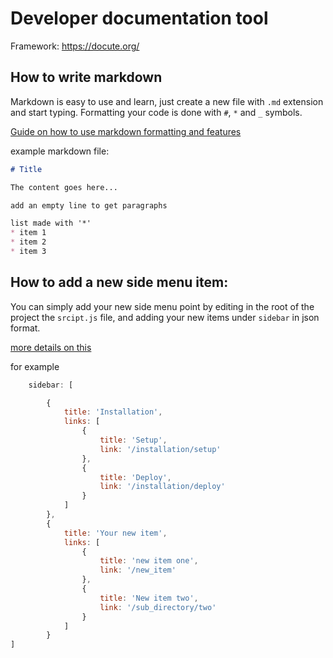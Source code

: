 # Developer documentation tool

Framework: https://docute.org/

## How to write markdown
Markdown is easy to use and learn, just create a new file with `.md` extension and start typing.
Formatting your code is done with `#`, `*` and `_` symbols.

[Guide on how to use markdown formatting and features](https://guides.github.com/features/mastering-markdown/)

example markdown file:
```markdown
# Title

The content goes here...

add an empty line to get paragraphs

list made with '*'
* item 1
* item 2
* item 3


```



## How to add a new side menu item:

You can simply add your new side menu point by editing in the root of the project the `srcipt.js` file, and adding your new items under `sidebar` in json format.

[more details on this](https://docute.org/options#sidebar)

for example
```js
    sidebar: [

        {
            title: 'Installation',
            links: [
                {
                    title: 'Setup',
                    link: '/installation/setup'
                },
                {
                    title: 'Deploy',
                    link: '/installation/deploy'
                }
            ]
        },
        {
            title: 'Your new item',
            links: [
                {
                    title: 'new item one',
                    link: '/new_item'
                },
                {
                    title: 'New item two',
                    link: '/sub_directory/two'
                }
            ]
        }
]

```